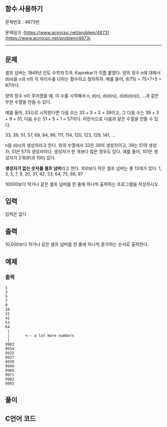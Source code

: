 
## 함수 사용하기  ##

문제번호 : 4673번

문제링크 :[https://www.acmicpc.net/problem/4673](https://www.acmicpc.net/problem/4673)

----------

## 문제 ##
셀프 넘버는 1949년 인도 수학자 D.R. Kaprekar가 이름 붙였다. 양의 정수 n에 대해서 d(n)을 n과 n의 각 자리수를 더하는 함수라고 정의하자. 예를 들어, d(75) = 75+7+5 = 87이다.

양의 정수 n이 주어졌을 때, 이 수를 시작해서 n, d(n), d(d(n)), d(d(d(n))), ...과 같은 무한 수열을 만들 수 있다. 

예를 들어, 33으로 시작한다면 다음 수는 33 + 3 + 3 = 39이고, 그 다음 수는 39 + 3 + 9 = 51, 다음 수는 51 + 5 + 1 = 57이다. 이런식으로 다음과 같은 수열을 만들 수 있다.

33, 39, 51, 57, 69, 84, 96, 111, 114, 120, 123, 129, 141, ...

n을 d(n)의 생성자라고 한다. 위의 수열에서 33은 39의 생성자이고, 39는 51의 생성자, 51은 57의 생성자이다. 생성자가 한 개보다 많은 경우도 있다. 예를 들어, 101은 생성자가 2개(91과 100) 있다. 

**생성자가 없는 숫자를 셀프 넘버**라고 한다. 100보다 작은 셀프 넘버는 총 13개가 있다. 1, 3, 5, 7, 9, 20, 31, 42, 53, 64, 75, 86, 97

10000보다 작거나 같은 셀프 넘버를 한 줄에 하나씩 출력하는 프로그램을 작성하시오.
## 입력 ##
입력은 없다
## 출력 ##
10,000보다 작거나 같은 셀프 넘버를 한 줄에 하나씩 증가하는 순서로 출력한다.
## 예제 ##

### 출력 ###
	1
	3
	5
	7
	9
	20
	31
	42
	53
	64
	 |
	 |       <-- a lot more numbers
	 |
	9903
	9914
	9925
	9927
	9938
	9949
	9960
	9971
	9982
	9993

 
## 풀이 ##


## C언어  코드 ##


   